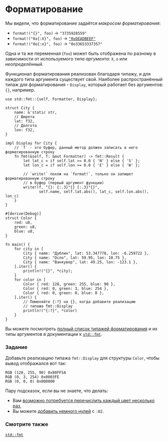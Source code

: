 # Форматирование

Мы видели, что форматирование задаётся *макросом форматирования*:

* `format!("{}", foo)` -> `"3735928559"`
* `format!("0x{:X}", foo)` ->
  [`"0xDEADBEEF"`][deadbeef]
* `format!("0o{:o}", foo)` -> `"0o33653337357"`

Одна и та же переменная (`foo`) может быть отображена по разному в зависимости от
используемого *типа аргумента*: `X`, `o` или *неопределённый*.

Функционал форматирования реализован благодаря типажу,
и для каждого типа аргумента существует свой.
Наиболее распространённый типаж для форматирования - `Display`,
который работает без аргументов: `{}`, например.

```rust,editable
use std::fmt::{self, Formatter, Display};

struct City {
    name: &'static str,
    // Широта
    lat: f32,
    // Долгота
    lon: f32,
}

impl Display for City {
    // `f` - это буфер, данный метод должен записать в него форматированную строку
    fn fmt(&self, f: &mut Formatter) -> fmt::Result {
        let lat_c = if self.lat >= 0.0 { 'N' } else { 'S' };
        let lon_c = if self.lon >= 0.0 { 'E' } else { 'W' };

        // `write!` похож на `format!`, только он запишет форматированную строку
        // в буфер (первый аргумент функции)
        write!(f, "{}: {:.3}°{} {:.3}°{}",
               self.name, self.lat.abs(), lat_c, self.lon.abs(), lon_c)
    }
}

#[derive(Debug)]
struct Color {
    red: u8,
    green: u8,
    blue: u8,
}

fn main() {
    for city in [
        City { name: "Дублин", lat: 53.347778, lon: -6.259722 },
        City { name: "Осло", lat: 59.95, lon: 10.75 },
        City { name: "Ванкувер", lat: 49.25, lon: -123.1 },
    ].iter() {
        println!("{}", *city);
    }
    for color in [
        Color { red: 128, green: 255, blue: 90 },
        Color { red: 0, green: 3, blue: 254 },
        Color { red: 0, green: 0, blue: 0 },
    ].iter() {
        // Поменяйте {:?} на {}, когда добавите реализацию
        // типажа fmt::Display
        println!("{:?}", *color)
    }
}
```

Вы можете посмотреть [полный список типажей форматирования][fmt_traits] и их типы аргументов
в документации к [`std::fmt`][fmt].

### Задание

Добавьте реализацию типажа `fmt::Display` для структуры `Color`,
чтобы вывод отображался вот так:

```text
RGB (128, 255, 90) 0x80FF5A
RGB (0, 3, 254) 0x0003FE
RGB (0, 0, 0) 0x000000
```

Пару подсказок, если вы не знаете, что делать:
 * Вам [возможно потребуется перечислить каждый цвет несколько раз][argument_types],
 * Вы можете [добавить немного нулей][fmt_width] с `:02`.

### Смотрите также

[`std::fmt`][fmt]

[argument_types]: https://doc.rust-lang.org/std/fmt/#argument-types
[deadbeef]: https://en.wikipedia.org/wiki/Deadbeef#Magic_debug_values
[fmt]: https://doc.rust-lang.org/std/fmt/
[fmt_traits]: https://doc.rust-lang.org/std/fmt/#formatting-traits
[fmt_width]: https://doc.rust-lang.org/std/fmt/#width
